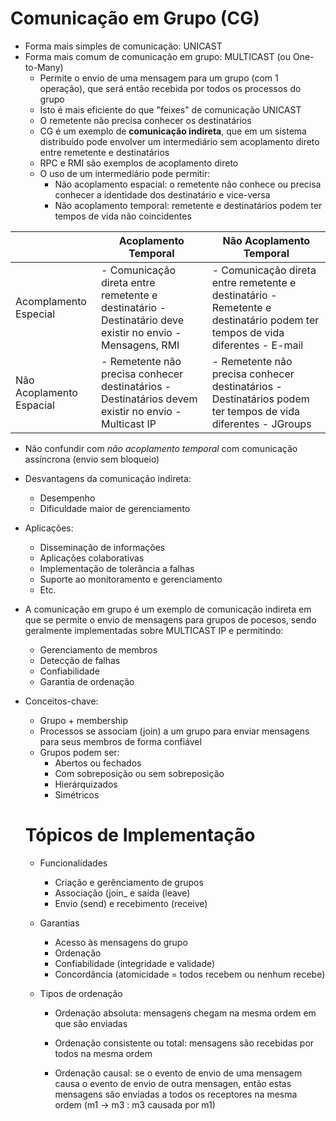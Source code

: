 # Comunicação em Grupo (CG)

- Forma mais simples de comunicação: UNICAST
- Forma mais comum de comunicação em grupo: MULTICAST (ou One-to-Many)
  - Permite o envio de uma mensagem para um grupo (com 1 operação), que será então recebida por todos os processos do grupo
  - Isto é mais eficiente do que "feixes" de comunicação UNICAST
  - O remetente não precisa conhecer os destinatários
  - CG é um exemplo de **comunicação indireta**, que em um sistema distribuído pode envolver um intermediário sem acoplamento direto entre remetente e destinatários
  - RPC e RMI são exemplos de acoplamento direto
  - O uso de um intermediário pode permitir:
    - Não acoplamento espacial: o remetente não conhece ou precisa conhecer a identidade dos destinatário e vice-versa
    - Não acoplamento temporal: remetente e destinatários podem ter tempos de vida não coincidentes

|                          | Acoplamento Temporal                                                                                      | Não Acoplamento Temporal                                                                                                    |
|--------------------------|-----------------------------------------------------------------------------------------------------------|-----------------------------------------------------------------------------------------------------------------------------|
| Acomplamento Especial    | - Comunicação direta entre remetente e destinatário - Destinatário deve existir no envio - Mensagens, RMI | - Comunicação direta entre remetente e destinatário - Remetente e destinatário podem ter tempos de vida diferentes - E-mail |
| Não Acoplamento Espacial | - Remetente não precisa conhecer destinatários - Destinatários devem existir no envio - Multicast IP      | - Remetente não precisa conhecer destinatários - Destinatários podem ter tempos de vida diferentes - JGroups                |

- Não confundir com *não acoplamento temporal* com comunicação assíncrona (envio sem bloqueio)
- Desvantagens da comunicação indireta:
  - Desempenho
  - Dificuldade maior de gerenciamento
- Aplicações:
  - Disseminação de informações
  - Aplicações colaborativas
  - Implementação de tolerância a falhas
  - Suporte ao monitoramento e gerenciamento
  - Etc.
- A comunicação em grupo é um exemplo de comunicação indireta em que se permite o envio de mensagens para grupos de pocesos, sendo geralmente implementadas sobre MULTICAST IP e permitindo:
  - Gerenciamento de membros
  - Detecção de falhas
  - Confiabilidade
  - Garantia de ordenação
- Conceitos-chave:
  - Grupo + membership
  - Processos se associam (join) a um grupo para enviar mensagens para seus membros de forma confiável
  - Grupos podem ser:
    - Abertos ou fechados
    - Com sobreposição ou sem sobreposição
    - Hierárquizados
    - Simétricos
    
  # Tópicos de Implementação
  
  - Funcionalidades
    - Criação e gerênciamento de grupos
    - Associação (join_ e saída (leave)
    - Envio (send) e recebimento (receive)
  - Garantias
    - Acesso às mensagens do grupo
    - Ordenação
    - Confiabilidade (integridade e validade)
    - Concordância (atomicidade = todos recebem ou nenhum recebe)

  - Tipos de ordenação
    - Ordenação absoluta: mensagens chegam na mesma ordem em que são enviadas

    - Ordenação consistente ou total: mensagens são recebidas por todos na mesma ordem
    
    - Ordenação causal: se o evento de envio de uma mensagem causa o evento de envio de outra mensagen, então estas mensagens são enviadas a todos os receptores na mesma ordem (m1 -> m3 : m3 causada por m1)
